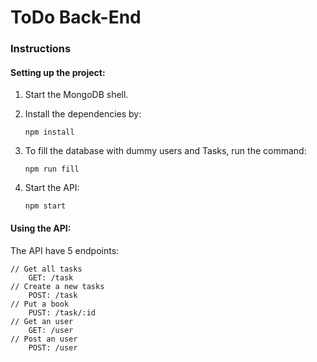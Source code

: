 # ToDo Back-End

### Instructions

#### Setting up the project:

1. Start the MongoDB shell.

2. Install the dependencies by:

   ```
   npm install
   ```

3. To fill the database with dummy users and Tasks, run the command:

   ```
   npm run fill
   ```

4. Start the API:

   ```
   npm start
   ```

#### Using the API:

The API have 5 endpoints:

```
// Get all tasks
	GET: /task
// Create a new tasks
	POST: /task
// Put a book
	PUST: /task/:id
// Get an user
	GET: /user
// Post an user
	POST: /user
```
